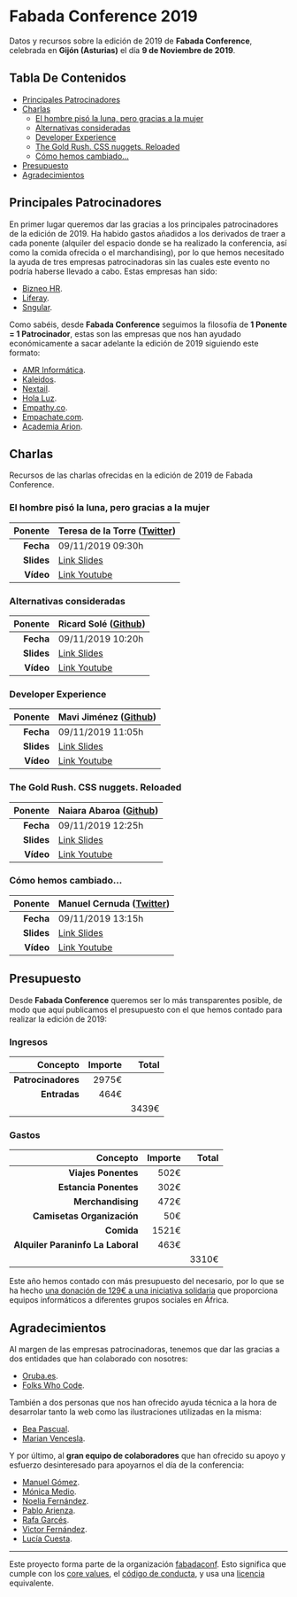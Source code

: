 # Fabada Conference 2019

Datos y recursos sobre la edición de 2019 de **Fabada Conference**, celebrada en **Gijón (Asturias)** el día **9 de Noviembre de 2019**.

## Tabla De Contenidos

- [Principales Patrocinadores](#principales-patrocinadores)
- [Charlas](#charlas)
    * [El hombre pisó la luna, pero gracias a la mujer](#el-hombre-pisó-la-luna-pero-gracias-a-la-mujer)
    * [Alternativas consideradas](#alternativas-consideradas)
    * [Developer Experience](#developer-experience)
    * [The Gold Rush. CSS nuggets. Reloaded](#the-gold-rush-css-nuggets-reloaded)
    * [Cómo hemos cambiado...](#cómo-hemos-cambiado)
- [Presupuesto](#presupuesto)
- [Agradecimientos](#agradecimientos)

## Principales Patrocinadores

En primer lugar queremos dar las gracias a los principales patrocinadores de la edición de 2019. Ha habido gastos añadidos a los derivados de traer a cada ponente (alquiler del espacio donde se ha realizado la conferencia, así como la comida ofrecida o el marchandising), por lo que hemos necesitado la ayuda de tres empresas patrocinadoras sin las cuales este evento no podría haberse llevado a cabo. Estas empresas han sido:

* [Bizneo HR](https://www.bizneo.com/).
* [Liferay](https://www.liferay.com/es/home).
* [Sngular](https://www.sngular.com/es/).

Como sabéis, desde **Fabada Conference** seguimos la filosofía de **1 Ponente = 1 Patrocinador**, estas son las empresas que nos han ayudado económicamente a sacar adelante la edición de 2019 siguiendo este formato:

* [AMR Informática](https://tienda.amr.es/).
* [Kaleidos](https://kaleidos.net/).
* [Nextail](https://nextail.co/).
* [Hola Luz](https://www.holaluz.com/).
* [Empathy.co](https://www.empathy.co/).
* [Empachate.com](https://www.empachate.com/).
* [Academia Arion](https://www.facebook.com/arionacademiagijon/).


## Charlas

Recursos de las charlas ofrecidas en la edición de 2019 de Fabada Conference.

### El hombre pisó la luna, pero gracias a la mujer

| **Ponente** | Teresa de la Torre ([Twitter](https://twitter.com/tdelatorreh)) |
|---:|:---|
| **Fecha** | 09/11/2019 09:30h |
| **Slides** | [Link Slides](#) |
| **Vídeo** | [Link Youtube](#) |

### Alternativas consideradas

| **Ponente** | Ricard Solé ([Github](https://github.com/rcsole)) |
|---:|:---|
| **Fecha** | 09/11/2019 10:20h |
| **Slides** | [Link Slides](#) |
| **Vídeo** | [Link Youtube](#) |

### Developer Experience

| **Ponente** | Mavi Jiménez ([Github](https://github.com/linkita)) |
|---:|:---|
| **Fecha** | 09/11/2019 11:05h |
| **Slides** | [Link Slides](#) |
| **Vídeo** | [Link Youtube](#) |

### The Gold Rush. CSS nuggets. Reloaded

| **Ponente** | Naiara Abaroa ([Github](https://github.com/nabaroa)) |
|---:|:---|
| **Fecha** | 09/11/2019 12:25h |
| **Slides** | [Link Slides](https://nabaroa.github.io/the-gold-rush-reloaded/) |
| **Vídeo** | [Link Youtube](#) |

### Cómo hemos cambiado...

| **Ponente** | Manuel Cernuda ([Twitter](https://twitter.com/manuelcernuda)) |
|---:|:---|
| **Fecha** | 09/11/2019 13:15h |
| **Slides** | [Link Slides](#) |
| **Vídeo** | [Link Youtube](#) |

## Presupuesto

Desde **Fabada Conference** queremos ser lo más transparentes posible, de modo que aquí publicamos el presupuesto con el que hemos contado para realizar la edición de 2019:

### Ingresos

| **Concepto** | **Importe** | **Total** |
|---:|---:|---:|
| **Patrocinadores** | 2975€ | |
| **Entradas** | 464€ | |
| | | 3439€ |

### Gastos

| **Concepto** | **Importe** | **Total** |
|---:|---:|---:|
| **Viajes Ponentes** | 502€ | |
| **Estancia Ponentes** | 302€ | |
| **Merchandising** | 472€ | |
| **Camisetas Organización** | 50€ | |
| **Comida** | 1521€ | |
| **Alquiler Paraninfo La Laboral** | 463€ | |
| | | 3310€ |

Este año hemos contado con más presupuesto del necesario, por lo que se ha hecho [una donación de 129€ a una iniciativa solidaria](https://twitter.com/dev_careers/status/1206478684032503808) que proporciona equipos informáticos a diferentes grupos sociales en África.

## Agradecimientos

Al margen de las empresas patrocinadoras, tenemos que dar las gracias a dos entidades que han colaborado con nosotres:

* [Oruba.es](https://www.oruba.es/).
* [Folks Who Code](https://folkswhocode.org/).

También a dos personas que nos han ofrecido ayuda técnica a la hora de desarrolar tanto la web como las ilustraciones utilizadas en la misma:

* [Bea Pascual](https://www.linkedin.com/in/beatrizpascualsanchez/).
* [Marian Vencesla](https://www.linkedin.com/in/mvencesla/).

Y por último, al **gran equipo de colaboradores** que han ofrecido su apoyo y esfuerzo desinteresado para apoyarnos el día de la conferencia:

* [Manuel Gómez](https://twitter.com/tasug0).
* [Mónica Medio](https://twitter.com/copihi).
* [Noelia Fernández](https://twitter.com/noeliaena).
* [Pablo Arienza](https://www.facebook.com/parienza).
* [Rafa Garcés](https://twitter.com/rafagarces).
* [Victor Fernández](https://twitter.com/vifergo).
* [Lucía Cuesta](https://linkedin.com/in/luciacuesta).

----------------------------

Este proyecto forma parte de la organización [fabadaconf](https://github.com/fabadaconf).
Esto significa que cumple con los [core values](https://github.com/fabadaconf/base/blob/master/files/VALUES.md), el [código de conducta](https://github.com/fabadaconf/base/blob/master/files/CODE_OF_CONDUCT.md), y usa una [licencia](https://github.com/fabadaconf/base/blob/master/files/LICENSE) equivalente.
